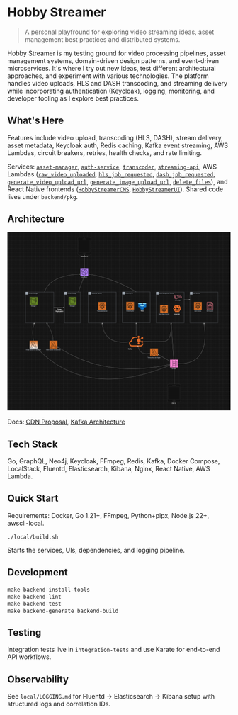 # Hobby Streamer

> A personal playfround for exploring video streaming ideas, asset management best practices and distributed systems.

Hobby Streamer is my testing ground for video processing pipelines, asset management systems, domain-driven design patterns, and event-driven microservices. It's where I try out new ideas, test different architectural approaches, and experiment with various technologies. The platform handles video uploads, HLS and DASH transcoding, and streaming delivery while incorporating authentication (Keycloak), logging, monitoring, and developer tooling as I explore best practices.

## What's Here

Features include video upload, transcoding (HLS, DASH), stream delivery, asset metadata, Keycloak auth, Redis caching, Kafka event streaming, AWS Lambdas, circuit breakers, retries, health checks, and rate limiting.

Services: [`asset-manager`](backend/asset-manager/README.md), [`auth-service`](backend/auth-service/README.md), [`transcoder`](backend/transcoder/README.md), [`streaming-api`](backend/streaming-api/README.md), AWS Lambdas ([`raw_video_uploaded`](backend/lambdas/cmd/raw_video_uploaded/README.md), [`hls_job_requested`](backend/lambdas/cmd/hls_job_requested/README.md), [`dash_job_requested`](backend/lambdas/cmd/dash_job_requested/README.md), [`generate_video_upload_url`](backend/lambdas/cmd/generate_video_upload_url/README.md), [`generate_image_upload_url`](backend/lambdas/cmd/generate_image_upload_url/README.md), [`delete_files`](backend/lambdas/cmd/delete_files/README.md)), and React Native frontends ([`HobbyStreamerCMS`](frontend/HobbyStreamerCMS/README.md), [`HobbyStreamerUI`](frontend/HobbyStreamerUI/README.md)). Shared code lives under `backend/pkg`.

## Architecture

![Architecture Diagram](docs/arch.png)

Docs: [CDN Proposal](docs/cdn-proposal.md), [Kafka Architecture](docs/kafka-architecture.md)

## Tech Stack

Go, GraphQL, Neo4j, Keycloak, FFmpeg, Redis, Kafka, Docker Compose, LocalStack, Fluentd, Elasticsearch, Kibana, Nginx, React Native, AWS Lambda.

## Quick Start

Requirements: Docker, Go 1.21+, FFmpeg, Python+pipx, Node.js 22+, awscli-local.

```
./local/build.sh
```

Starts the services, UIs, dependencies, and logging pipeline.

## Development

```
make backend-install-tools
make backend-lint 
make backend-test
make backend-generate backend-build
```

## Testing

Integration tests live in `integration-tests` and use Karate for end-to-end API workflows.

## Observability

See `local/LOGGING.md` for Fluentd → Elasticsearch → Kibana setup with structured logs and correlation IDs.

